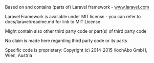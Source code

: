Based on and contains (parts of) Laravel framework - www.laravel.com

Laravel Framework is available under MIT license - you can refer to docs/laravel/readme.md for link to MIT License

Might contain also other third party code or part(s) of third party code

No claim is made here regarding third party code or its parts

Specific code is proprietary: Copyright (c) 2014-2015 KochAbo GmbH, Wien, Austria
